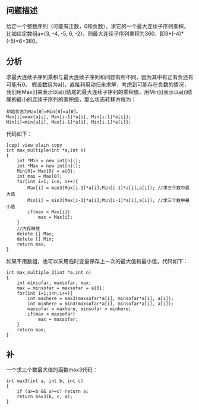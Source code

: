 ## 问题描述
给定一个整数序列（可能有正数，0和负数），求它的一个最大连续子序列乘积。比如给定数组a={3, -4, -5, 6, -2}，则最大连续子序列乘积为360，即3*(-4)*(-5)*6=360。

## 分析
求最大连续子序列乘积与最大连续子序列和问题有所不同，因为其中有正有负还有可能有0。
假设数组为a[]，直接利用动归来求解，考虑到可能存在负数的情况，我们用Max[i]来表示以a[i]结尾的最大连续子序列的乘积值，用Min[i]表示以a[i]结尾的最小的连续子序列的乘积值，那么状态转移方程为：

```
初始状态为Max[0]=Min[0]=a[0]。
Max[i]=max{a[i], Max[i-1]*a[i], Min[i-1]*a[i]};
Min[i]=min{a[i], Max[i-1]*a[i], Min[i-1]*a[i]};
```

代码如下：
```
[cpp] view plain copy
int max_multiple(int *a,int n)  
{  
    int *Min = new int[n]();  
    int *Max = new int[n]();  
    Min[0]= Max[0] = a[0];   
    int max = Max[0];  
    for(int i=1; i<n; i++){  
        Max[i] = max3(Max[i-1]*a[i],Min[i-1]*a[i],a[i]); //求三个数中最大值  
        Min[i] = min3(Max[i-1]*a[i],Min[i-1]*a[i],a[i]); //求三个数中最小值  
        if(max < Max[i])  
            max = Max[i];  
    }  
    //内存释放  
    delete [] Max;  
    delete [] Min;  
    return max;  
}
```


如果不用数组，也可以采用临时变量保存上一次的最大值和最小值，代码如下：


```
int max_multiple_2(int *a,int n)  
{  
    int minsofar, maxsofar, max;  
    max = minsofar = maxsofar = a[0];  
    for(int i=1;i<n;i++){  
        int maxhere = max3(maxsofar*a[i], minsofar*a[i], a[i]);  
        int minhere = min3(maxsofar*a[i], minsofar*a[i], a[i]);  
        maxsofar = maxhere, minsofar = minhere;  
        if(max < maxsofar)  
            max = maxsofar;  
    }  
    return max;  
}
```


## 补
一个求三个数最大值的函数max3代码：

```
int max3(int a, int b, int c)  
{  
    if (a>=b && a>=c) return a;  
    return max3(b, c, a);   
} 
```

 
